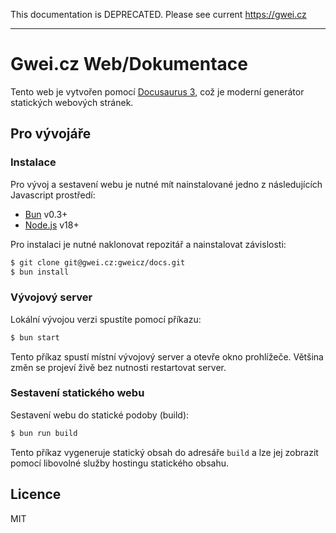 This documentation is DEPRECATED. Please see current https://gwei.cz

---

# Gwei.cz Web/Dokumentace

Tento web je vytvořen pomocí [Docusaurus 3](https://docusaurus.io/), což je moderní generátor statických webových stránek.

## Pro vývojáře

### Instalace

Pro vývoj a sestavení webu je nutné mít nainstalované jedno z následujících Javascript prostředí:
- [Bun](https://bun.sh/) v0.3+
- [Node.js](https://nodejs.org/) v18+

Pro instalaci je nutné naklonovat repozitář a nainstalovat závislosti:
```bash
$ git clone git@gwei.cz:gweicz/docs.git
$ bun install
```

### Vývojový server
Lokální vývojou verzi spustíte pomocí příkazu:
```bash
$ bun start
```

Tento příkaz spustí místní vývojový server a otevře okno prohlížeče. Většina změn se projeví živě bez nutnosti restartovat server.

### Sestavení statického webu

Sestavení webu do statické podoby (build):
```bash
$ bun run build
```

Tento příkaz vygeneruje statický obsah do adresáře `build` a lze jej zobrazit pomocí libovolné služby hostingu statického obsahu.

## Licence

MIT